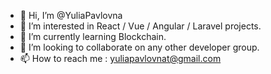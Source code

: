 - 👋 Hi, I’m @YuliaPavlovna
- 👀 I’m interested in React / Vue / Angular / Laravel projects.
- 🌱 I’m currently learning Blockchain.
- 💞️ I’m looking to collaborate on any other developer group.
- 📫 How to reach me : yuliapavlovnat@gmail.com

<!---
YuliaPavlovna/YuliaPavlovna is a ✨ special ✨ repository because its `README.md` (this file) appears on your GitHub profile.
You can click the Preview link to take a look at your changes.
--->
